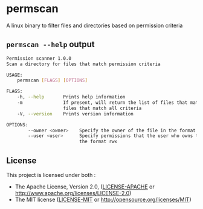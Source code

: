 # permscan

A linux binary to filter files and directories based on permission criteria

## `permscan --help` output

```bash
Permission scanner 1.0.0
Scan a directory for files that match permission criteria

USAGE:
    permscan [FLAGS] [OPTIONS]

FLAGS:
    -h, --help       Prints help information
    -m               If present, will return the list of files that match at least one criteria, else return the list of
                     files that match all criteria
    -V, --version    Prints version information

OPTIONS:
        --owner <owner>    Specify the owner of the file in the format user:group
        --user <user>      Specify permissions that the user who owns the file or directory needs to have on the item in
                           the format rwx
```

## License

This project is licensed under both :

* The Apache License, Version 2.0, ([LICENSE-APACHE](LICENSE-APACHE) or <http://www.apache.org/licenses/LICENSE-2.0>)
* The MIT license ([LICENSE-MIT](LICENSE-MIT) or
  <http://opensource.org/licenses/MIT>)
